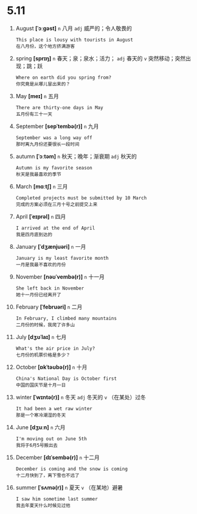 # 5.11

1. August **[ˈɔːɡəst]** `n` 八月 `adj` 威严的；令人敬畏的

   ```
   This place is lousy with tourists in August
   在八月份，这个地方挤满游客
   ```

2. spring **[sprɪŋ]** `n` 春天；泉；泉水；活力； `adj` 春天的 `v` 突然移动；突然出现；跳；跃

   ```
   Where on earth did you spring from?
   你究竟是从哪儿冒出来的？
   ```

3. May **[meɪ]** `n` 五月

   ```
   There are thirty-one days in May
   五月份有三十一天
   ```

4. September **[sepˈtembə(r)]** `n` 九月

   ```
   September was a long way off
   那时离九月份还要很长一段时间
   ```

5. autumn **[ˈɔːtəm]** `n` 秋天；晚年；渐衰期 `adj` 秋天的

   ```
   Autumn is my favorite season
   秋天是我最喜欢的季节
   ```

6. March **[mɑːtʃ]** `n` 三月

   ```
   Completed projects must be submitted by 10 March
   完成的方案必须在三月十号之前提交上来
   ```

7. April **[ˈeɪprəl]** `n` 四月

   ```
   I arrived at the end of April
   我是四月底到达的
   ```

8. January **[ˈdʒænjuəri]** `n` 一月

   ```
   January is my least favorite month
   一月是我最不喜欢的月份
   ```

9. November **[nəʊˈvembə(r)]** `n` 十一月

   ```
   She left back in November
   她十一月份已经离开了
   ```

10. February **[ˈfebruəri]** `n` 二月

    ```
    In February, I climbed many mountains
    二月份的时候，我爬了许多山
    ```

11. July **[dʒʊˈlaɪ]** `n` 七月

    ```
    What's the air price in July?
    七月份的机票价格是多少？
    ```

12. October **[ɒkˈtəʊbə(r)]** `n` 十月

    ```
    China's National Day is October first
    中国的国庆节是十月一日
    ```

13. winter **[ˈwɪntə(r)]** `n` 冬天 `adj` 冬天的 `v` （在某处）过冬

    ```
    It had been a wet raw winter
    那是一个寒冷潮湿的冬天
    ```

14. June **[dʒuːn]** `n` 六月

    ```
    I'm moving out on June 5th
    我将于6月5号搬出去
    ```

15. December **[dɪˈsembə(r)]** `n` 十二月

    ```
    December is coming and the snow is coming
    十二月快到了，离下雪也不远了
    ```

16. summer **[ˈsʌmə(r)]** `n` 夏天 `v` （在某地）避暑
    ```
    I saw him sometime last summer
    我去年夏天什么时候见过他
    ```
